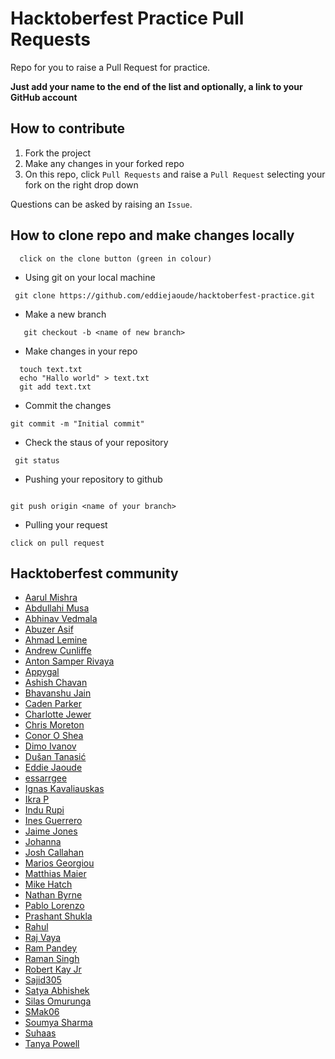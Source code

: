 # Hacktoberfest Practice Pull Requests

Repo for you to raise a Pull Request for practice.

**Just add your name to the end of the list and optionally, a link to your GitHub account**

## How to contribute

1. Fork the project
2. Make any changes in your forked repo
3. On this repo, click `Pull Requests` and raise a `Pull Request` selecting your fork on the right drop down

Questions can be asked by raising an `Issue`.

## How to clone repo and make changes locally

```
  click on the clone button (green in colour)

```

  - Using git on your local machine

```
 git clone https://github.com/eddiejaoude/hacktoberfest-practice.git

 ```

- Make a new branch
```
   git checkout -b <name of new branch>

```


- Make changes in your repo
```
  touch text.txt
  echo "Hallo world" > text.txt
  git add text.txt

 ```
 - Commit the changes

 ```
 git commit -m "Initial commit"

 ```

 - Check the staus of your repository
 ```
  git status

 ```

 - Pushing your repository to github

 ```

 git push origin <name of your branch>

 ```


 - Pulling your request

 ```
 click on pull request

 ```


## Hacktoberfest community
- [Aarul Mishra](https://github.com/Aarul14)
- [Abdullahi Musa](https://github.com/Abdullahi001)
- [Abhinav Vedmala](https://github.com/mrswagbhinav/)
- [Abuzer Asif](https://github.com/abuzerasif)
- [Ahmad Lemine](https://github.com/ahmadlemine/)
- [Andrew Cunliffe](https://github.com/andrew-cunliffe)
- [Anton Samper Rivaya](https://github.com/antonsamper/)
- [Appygal](https://github.com/appygal)
- [Ashish Chavan](https://github.com/AshishChavan98)
- [Bhavanshu Jain](https://github.com/bhavanshu-1112)
- [Caden Parker](https://github.com/Ne0nWinds)
- [Charlotte Jewer](https://github.com/Charlotte990)
- [Chris Moreton](https://github.com/chris-moreton/)
- [Conor O Shea](https://github.com/conoroshea1996)
- [Dimo Ivanov](https://github.com/divanoff)
- [Dušan Tanasić](https://github.com/Duk4/)
- [Eddie Jaoude](https://github.com/eddiejaoude)
- [essarrgee](https://github.com/essarrgee)
- [Ignas Kavaliauskas](https://github.com/ignaskavaliauskas)
- [Ikra P](https://github.com/ikraP)
- [Indu Rupi](https://github.com/indurupi)
- [Ines Guerrero](https://github.com/inesgs12)
- [Jaime Jones](https://github.com/jaime-lynn)
- [Johanna](https://github.com/Johanna-hub)
- [Josh Callahan](https://github.com/joshcallahan)
- [Marios Georgiou](https://github.com/MariosGeorgiou)
- [Matthias Maier](https://github.com/NukeTheFridge)
- [Mike Hatch](https://github.com/mikeshatch)
- [Nathan Byrne](https://github.com/naefun/)
- [Pablo Lorenzo](https://github.com/Ll2NZ/)
- [Prashant Shukla](https://github.com/prashantlv)
- [Rahul](https://github.com/kohli6010)
- [Raj Vaya](https://github.com/rajvaya)
- [Ram Pandey](https://github.com/ram2510)
- [Raman Singh](https://github.com/ramansingh189)
- [Robert Kay Jr](https://github.com/RobertKayJr/)
- [Sajid305](https://github.com/Sajid305)
- [Satya Abhishek](https://github.com/kashek85)
- [Silas Omurunga](https://github.com/Simbadeveloper)
- [SMak06](https://github.com/SMak06)
- [Soumya Sharma](https://github.com/soumyaa1804)
- [Suhaas](https://github.com/suhaaskataria)
- [Tanya Powell](https://github.com/tanyapowell)
